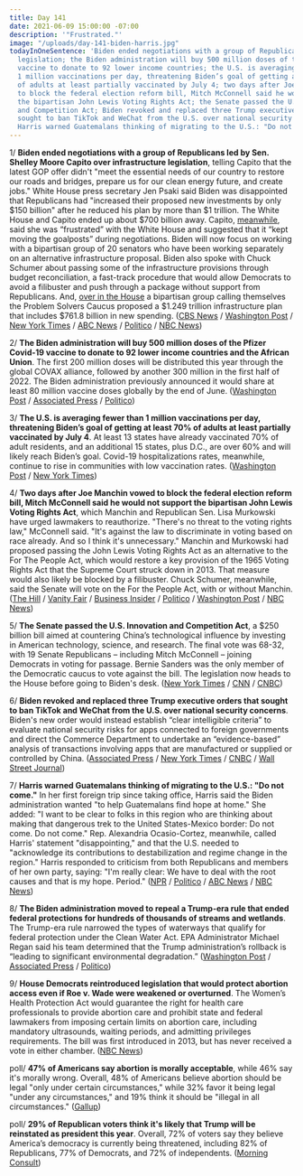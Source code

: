 ```yaml
---
title: Day 141
date: 2021-06-09 15:00:00 -07:00
description: '"Frustrated."'
image: "/uploads/day-141-biden-harris.jpg"
todayInOneSentence: 'Biden ended negotiations with a group of Republicans over infrastructure
  legislation; the Biden administration will buy 500 million doses of the Pfizer Covid-19
  vaccine to donate to 92 lower income countries; the U.S. is averaging fewer than
  1 million vaccinations per day, threatening Biden’s goal of getting at least 70%
  of adults at least partially vaccinated by July 4; two days after Joe Manchin vowed
  to block the federal election reform bill, Mitch McConnell said he would not support
  the bipartisan John Lewis Voting Rights Act; the Senate passed the U.S. Innovation
  and Competition Act; Biden revoked and replaced three Trump executive orders that
  sought to ban TikTok and WeChat from the U.S. over national security concerns; and
  Harris warned Guatemalans thinking of migrating to the U.S.: "Do not come."'
---
```


1/ **Biden ended negotiations with a group of Republicans led by Sen. Shelley Moore Capito over infrastructure legislation**, telling Capito that the latest GOP offer didn't "meet the essential needs of our country to restore our roads and bridges, prepare us for our clean energy future, and create jobs." White House press secretary Jen Psaki said Biden was disappointed that Republicans had "increased their proposed new investments by only $150 billion" after he reduced his plan by more than $1 trillion. The White House and Capito ended up about $700 billion away. Capito, [meanwhile](https://www.politico.com/news/2021/06/09/capito-frustrated-white-house-infrastructure-talks-492443), said she was “frustrated” with the White House and suggested that it “kept moving the goalposts” during negotiations. Biden will now focus on working with a bipartisan group of 20 senators who have been working separately on an alternative infrastructure proposal. Biden also spoke with Chuck Schumer about passing some of the infrastructure provisions through budget reconciliation, a fast-track procedure that would allow Democrats to avoid a filibuster and push through a package without support from Republicans. And, [over in the House](https://www.nytimes.com/2021/06/09/us/politics/house-infrastructure-proposal.html) a bipartisan group calling themselves the Problem Solvers Caucus proposed a $1.249 trillion infrastructure plan that includes $761.8 billion in new spending. ([CBS News](https://www.cbsnews.com/news/biden-infrastructure-bill-ends-negotiations-republican-senators/) / [Washington Post](https://www.washingtonpost.com/us-policy/2021/06/08/white-house-infrastructure-republican/) / [New York Times](https://www.nytimes.com/2021/06/08/us/politics/infrastructure-biden-republicans.html) / [ABC News](https://abcnews.go.com/Politics/biden-capito-infrastructure-negotiations-ended/story?id=78155172) / [Politico](https://www.politico.com/news/2021/06/08/biden-ends-infrastructure-talks-with-senate-gop-starts-engaging-bipartisan-group-492168) / [NBC News](https://www.nbcnews.com/politics/congress/biden-s-infrastructure-talks-gop-collapse-amid-irreconcilable-differences-n1270027))

2/ **The Biden administration will buy 500 million doses of the Pfizer Covid-19 vaccine to donate to 92 lower income countries and the African Union**. The first 200 million doses will be distributed this year through the global COVAX alliance, followed by another 300 million in the first half of 2022. The Biden administration previously announced it would share at least 80 million vaccine doses globally by the end of June. ([Washington Post](https://www.washingtonpost.com/politics/biden-vaccine-donate/2021/06/09/c2744674-c934-11eb-93fa-9053a95eb9f2_story.html) / [Associated Press](https://apnews.com/article/joe-biden-coronavirus-pandemic-g-7-summit-health-government-and-politics-7009b0d0e8df4897d1827909611c2155) / [Politico](https://www.politico.com/news/2021/06/09/biden-pfizer-doses-500-million-492650))

3/ **The U.S. is averaging fewer than 1 million vaccinations per day, threatening Biden’s goal of getting at least 70% of adults at least partially vaccinated by July 4**. At least 13 states have already vaccinated 70% of adult residents, and an additional 15 states, plus D.C., are over 60% and will likely reach Biden’s goal. Covid-19 hospitalizations rates, meanwhile, continue to rise in communities with low vaccination rates. ([Washington Post](https://www.washingtonpost.com/health/2021/06/06/vaccination-rates-decline-us/) / [New York Times](https://www.nytimes.com/2021/06/09/us/in-the-us-hospitalizations-are-rising-in-areas-with-low-vaccination-rates.html))

4/ **Two days after Joe Manchin vowed to block the federal election reform bill, Mitch McConnell said he would not support the bipartisan John Lewis Voting Rights Act**, which Manchin and Republican Sen. Lisa Murkowski have urged lawmakers to reauthorize. "There's no threat to the voting rights law," McConnell said. "It's against the law to discriminate in voting based on race already. And so I think it's unnecessary." Manchin and Murkowski had proposed passing the John Lewis Voting Rights Act as an alternative to the For The People Act, which would restore a key provision of the 1965 Voting Rights Act that the Supreme Court struck down in 2013. That measure would also likely be blocked by a filibuster.  Chuck Schumer, meanwhile, said the Senate will vote on the For the People Act, with or without Manchin. ([The Hill](https://thehill.com/homenews/senate/557404-mcconnell-john-lewis-voting-rights-bill-unnecessary) / [Vanity Fair](https://www.vanityfair.com/news/2021/06/mitch-mcconnell-is-crushing-joe-manchins-bipartisan-fantasies) / [Business Insider](https://www.businessinsider.com/mcconnell-opposes-manchin-murkowski-bill-restoring-voting-rights-act-2021-6) / [Politico](https://www.politico.com/news/2021/06/08/for-the-people-act-vote-492159) / [Washington Post](https://www.washingtonpost.com/politics/manchin-voting/2021/06/08/c5366908-c869-11eb-81b1-34796c7393af_story.html) / [NBC News](https://www.nbcnews.com/politics/congress/manchin-murkowski-call-congress-reauthorize-voting-rights-act-n1267644))

5/ **The Senate passed the U.S. Innovation and Competition Act**, a $250 billion bill aimed at countering China’s technological influence by investing in American technology, science, and research. The final vote was 68-32, with 19 Senate Republicans – including Mitch McConnell – joining Democrats in voting for passage. Bernie Sanders was the only member of the Democratic caucus to vote against the bill. The legislation now heads to the House before going to Biden's desk. ([New York Times](https://www.nytimes.com/2021/06/08/us/politics/china-bill-passes.html) / [CNN](https://www.cnn.com/2021/06/08/politics/bipartisan-bill-vote-china-competitiveness/index.html) / [CNBC](https://www.cnbc.com/2021/06/08/senate-passes-bipartisan-tech-and-manufacturing-bill-aimed-at-china.html))

6/ **Biden revoked and replaced three Trump executive orders that sought to ban TikTok and WeChat from the U.S. over national security concerns**. Biden's new order would instead establish “clear intelligible criteria” to evaluate national security risks for apps connected to foreign governments and direct the Commerce Department to undertake an “evidence-based” analysis of transactions involving apps that are manufactured or supplied or controlled by China. ([Associated Press](https://apnews.com/article/tiktok-wechat-technology-biden-trump-d866cf95c7f1b802ffb88b2834117f0b) / [New York Times](https://www.nytimes.com/2021/06/09/us/politics/biden-tiktok-ban.html) / [CNBC](https://www.cnbc.com/2021/06/09/biden-revokes-and-replaces-trump-executive-orders-that-banned-tiktok.html) / [Wall Street Journal](https://www.wsj.com/articles/biden-revokes-trump-actions-targeting-tiktok-wechat-11623247225?mod=djemalertNEWS))

7/ **Harris warned Guatemalans thinking of migrating to the U.S.: "Do not come."** In her first foreign trip since taking office, Harris said the Biden administration wanted "to help Guatemalans find hope at home." She added: "I want to be clear to folks in this region who are thinking about making that dangerous trek to the United States-Mexico border: Do not come. Do not come." Rep. Alexandria Ocasio-Cortez, meanwhile, called Harris' statement "disappointing," and that the U.S. needed to "acknowledge its contributions to destabilization and regime change in the region." Harris responded to criticism from both Republicans and members of her own party, saying: "I'm really clear: We have to deal with the root causes and that is my hope. Period." ([NPR](https://www.npr.org/2021/06/07/1004074139/harris-tells-guatemalans-not-to-migrate-to-the-united-states) / [Politico](https://www.politico.com/news/2021/06/07/harris-message-in-guatemala-do-not-come-492047) / [ABC News](https://abcnews.go.com/Politics/harris-defends-telling-migrants-visiting-us-mexico-border/story?id=78151451) / [NBC News](https://www.nbcnews.com/politics/white-house/harris-guatemala-warns-potential-migrants-do-not-come-n1269892))

8/ **The Biden administration moved to repeal a Trump-era rule that ended federal protections for hundreds of thousands of streams and wetlands**. The Trump-era rule narrowed the types of waterways that qualify for federal protection under the Clean Water Act. EPA Administrator Michael Regan said his team determined that the Trump administration’s rollback is “leading to significant environmental degradation.” ([Washington Post](https://www.washingtonpost.com/climate-environment/2021/06/09/biden-epa-clean-water-act/) / [Associated Press](https://apnews.com/article/donald-trump-joe-biden-health-business-environment-and-nature-acc83506e0589c8ee0bd727e3696a155) / [Politico](https://www.politico.com/news/2021/06/09/epa-navigable-waters-protection-rule-repeal-492638))

9/ **House Democrats reintroduced legislation that would protect abortion access even if Roe v. Wade were weakened or overturned**. The Women’s Health Protection Act would guarantee the right for health care professionals to provide abortion care and prohibit state and federal lawmakers from imposing certain limits on abortion care, including mandatory ultrasounds, waiting periods, and admitting privileges requirements. The bill was first introduced in 2013, but has never received a vote in either chamber. ([NBC News](https://www.nbcnews.com/politics/congress/democrats-reintroduce-legislation-protect-abortion-access-around-country-n1270009))

poll/ **47% of Americans say abortion is morally acceptable**, while 46% say it's morally wrong. Overall, 48% of Americans believe abortion should be legal "only under certain circumstances," while 32% favor it being legal "under any circumstances," and 19% think it should be "illegal in all circumstances." ([Gallup](https://news.gallup.com/poll/350756/record-high-think-abortion-morally-acceptable.aspx))

poll/ **29% of Republican voters think it's likely that Trump will be reinstated as president this year**. Overall, 72% of voters say they believe America’s democracy is currently being threatened, including 82% of Republicans, 77% of Democrats, and 72% of independents. ([Morning Consult](https://morningconsult.com/2021/06/09/trump-reinstated-democracy-polling/))